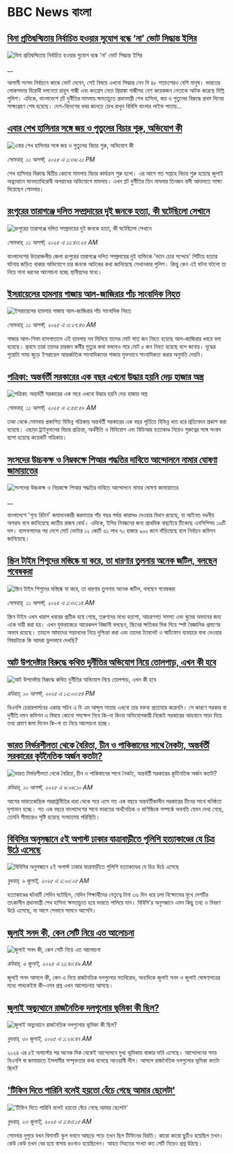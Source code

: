 # BBC News বাংলা## [বিনা প্রতিদ্বন্দ্বিতায় নির্বাচিত হওয়ার সুযোগ বন্ধে ‘না’ ভোট সিদ্ধান্ত ইসির](https://www.bbc.co.uk/bengali/live/c860048w32nt?at_medium=RSS&at_campaign=rss?at_campaign=githubrss)![বিনা প্রতিদ্বন্দ্বিতায় নির্বাচিত হওয়ার সুযোগ বন্ধে ‘না’ ভোট সিদ্ধান্ত ইসির](https://ichef.bbci.co.uk/ace/standard/240/cpsprodpb/a743/live/71353640-76bb-11f0-a20f-3b86f375586a.jpg)__আগামী সংসদ নির্বাচনে কাকে ভোট দেবেন, সেই বিষয়ে এখনো সিদ্ধান্ত নেন নি ৪৮ শতাংশেরও বেশি মানুষ। ভারতের লোকসভার বিরোধী দলনেতা রাহুল গান্ধী এবং কংগ্রেস নেতা প্রিয়াঙ্কা গান্ধীসহ বেশ কয়েকজন নেতাকে আটক করেছে দিল্লি পুলিশ। এদিকে, বাংলাদেশে প্লট দুর্নীতির মামলায় ক্ষমতাচ্যুত প্রধানমন্ত্রী শেখ হাসিনা, জয় ও পুতুলের বিরুদ্ধে প্রথম দিনের সাক্ষ্যগ্রহণ শেষ হয়েছে। দেশ-বিদেশের খবর জানতে চোখ রাখুন বিবিসি বাংলার লাইভ পাতায়...## [এবার শেখ হাসিনার সঙ্গে জয় ও পুতুলের  বিচার শুরু, অভিযোগ কী ](https://www.bbc.com/bengali/articles/cn722je44zpo?at_medium=RSS&at_campaign=rss?at_campaign=githubrss)![এবার শেখ হাসিনার সঙ্গে জয় ও পুতুলের  বিচার শুরু, অভিযোগ কী ](https://ichef.bbci.co.uk/ace/ws/240/cpsprodpb/1cc2/live/7d2c40b0-76ac-11f0-8155-5f8739f897b4.jpg)_সোমবার, ১১ আগস্ট, ২০২৫ এ ১:৩৬:২১ PM_শেখ হাসিনার বিরুদ্ধে দ্বিতীয় কোনো মামলায় বিচার কার্যক্রম শুরু হলো। এর আগে গত সপ্তাহে বিচার শুরু হয়েছে জুলাই অভ্যুত্থানে মানবতাবিরোধী অপরাধের অভিযোগে মামলায়। এখন প্লট দুর্নীতির তিন মামলার তিনজন বাদী আদালতে সাক্ষ্য দিয়েছেন সোমবার।## [রংপুরের তারাগঞ্জে দলিত সম্প্রদায়ের দুই জনকে হত্যা, কী ঘটেছিলো সেখানে](https://www.bbc.com/bengali/articles/cnv776qeqrmo?at_medium=RSS&at_campaign=rss?at_campaign=githubrss)![রংপুরের তারাগঞ্জে দলিত সম্প্রদায়ের দুই জনকে হত্যা, কী ঘটেছিলো সেখানে](https://ichef.bbci.co.uk/ace/ws/240/cpsprodpb/b520/live/b4ff6740-769f-11f0-8071-1788c7e8ae0e.jpg)_সোমবার, ১১ আগস্ট, ২০২৫ এ ১১:৪৩:২৫ AM_বাংলাদেশের উত্তরাঞ্চলীয় জেলা রংপুরের তারাগঞ্জে দলিত সম্প্রদায়ের দুই ব্যক্তিকে 'ভ্যান চোর সন্দেহে' পিটিয়ে হত্যার ঘটনায় জড়িত থাকার অভিযোগে চার জনকে আটকের কথা জানিয়েছে সেখানকার পুলিশ। কিন্তু কেন এই ঘটনা ঘটলো তা নিয়ে নানা ধরনের আলোচনা হচ্ছে স্থানীয়দের মধ্যে।## [ইসরায়েলের হামলায় গাজায় আল-জাজিরার পাঁচ সাংবাদিক নিহত](https://www.bbc.com/bengali/articles/cp8zzzd1x9yo?at_medium=RSS&at_campaign=rss?at_campaign=githubrss)![ইসরায়েলের হামলায় গাজায় আল-জাজিরার পাঁচ সাংবাদিক নিহত](https://ichef.bbci.co.uk/ace/ws/240/cpsprodpb/67ff/live/90720400-765e-11f0-8071-1788c7e8ae0e.jpg)_সোমবার, ১১ আগস্ট, ২০২৫ এ ৩:২৭:৪৩ AM_গাজার আল-শিফা হাসপাতালে এই হামলায় সব মিলিয়ে তাদের মোট সাত জন নিহত হয়েছে আল-জাজিরার খবরে বলা হয়েছে। প্রথমে তারা তাদের চারজন কর্মীর মৃত্যুর কথা বললেও পরে মোট ৫ জন নিহত হয়েছে বলে জানায়। যুদ্ধের পুরোটা সময় জুড়ে ইসরায়েল আন্তর্জাতিক সাংবাদিকদের গাজায় মুক্তভাবে সাংবাদিকতা করার অনুমতি দেয়নি।## [পত্রিকা: অন্তর্বর্তী সরকারের এক বছর এখনো উদ্ধার হয়নি দেড় হাজার অস্ত্র](https://www.bbc.com/bengali/articles/c4gjjj62wweo?at_medium=RSS&at_campaign=rss?at_campaign=githubrss)![পত্রিকা: অন্তর্বর্তী সরকারের এক বছর এখনো উদ্ধার হয়নি দেড় হাজার অস্ত্র](https://ichef.bbci.co.uk/ace/ws/240/cpsprodpb/ec2e/live/29760fb0-765b-11f0-ad09-211f1f1b73a3.jpg)_সোমবার, ১১ আগস্ট, ২০২৫ এ ২:৫৫:৫৮ AM_ঢাকা থেকে সোমবার প্রকাশিত বিভিন্ন পত্রিকায় অন্তর্বর্তী সরকারের এক বছর পূর্তিতে বিভিন্ন খাত ধরে প্রতিবেদন প্রকাশ করা হয়েছে। এছাড়া ট্রাইবুনালের বিচার প্রক্রিয়া, অর্থনীতি ও বিনিয়োগ এবং বিডিআর হত্যাকাণ্ড নিয়েও গুরুত্বের সঙ্গে সংবাদ ছাপা হয়েছে কয়েকটি পত্রিকায়।## [সংসদের উচ্চকক্ষ ও নিম্নকক্ষে পিআর পদ্ধতির দাবিতে আন্দোলনে নামার ঘোষণা জামায়াতের](https://www.bbc.co.uk/bengali/live/c1mpz452kent?at_medium=RSS&at_campaign=rss?at_campaign=githubrss)![সংসদের উচ্চকক্ষ ও নিম্নকক্ষে পিআর পদ্ধতির দাবিতে আন্দোলনে নামার ঘোষণা জামায়াতের](https://ichef.bbci.co.uk/ace/standard/240/cpsprodpb/c7e9/live/eafa4540-75eb-11f0-8071-1788c7e8ae0e.jpg)__বাংলাদেশে 'শূন্য রিটার্ন' জমাদানকারী করদাতার পাঁচ বছর পর্যন্ত কারাদণ্ড দেওয়ার বিধান রয়েছে, যা আইনত দণ্ডনীয় অপরাধ বলে জানিয়েছে জাতীয় রাজস্ব বোর্ড। এদিকে, ইসির নিবন্ধনের জন্য প্রাথমিক বাছাইয়ে টিকেছে এনসিপিসহ ১৬টি দল। হালনাগাদের পর দেশে মোট ভোটার ১২ কোটি ৬১ লাখ ৭০ হাজার ৯০০ জনে দাঁড়িয়েছে বলে নির্বাচন কমিশন জানিয়েছে।## [স্ক্রিন টাইম শিশুদের মস্তিষ্কে যা করে, তা ধারণার তুলনায় অনেক জটিল, বলছেন গবেষকরা](https://www.bbc.com/bengali/articles/cjdyn412p3jo?at_medium=RSS&at_campaign=rss?at_campaign=githubrss)![স্ক্রিন টাইম শিশুদের মস্তিষ্কে যা করে, তা ধারণার তুলনায় অনেক জটিল, বলছেন গবেষকরা](https://ichef.bbci.co.uk/ace/ws/240/cpsprodpb/9fbe/live/59556dc0-6ecc-11f0-b172-55e938a4abab.jpg)_সোমবার, ১১ আগস্ট, ২০২৫ এ ১:৩০:১৪ AM_স্ক্রিন টাইম এখন খারাপ খবরের প্রতীক হয়ে গেছে, তরুণদের মধ্যে হতাশা, আচরণগত সমস্যা এবং ঘুমের অভাবের জন্য একে দায়ী করা হয়। এখন যুক্তরাজ্যের আরেকদল বিজ্ঞানী বলছেন, স্ক্রিনের ক্ষতিকর দিক নিয়ে স্পষ্ট বৈজ্ঞানিক প্রমাণের অভাব রয়েছে।
তাহলে আমাদের সন্তানদের নিয়ে দুশ্চিন্তা করা এবং তাদের ট্যাবলেট ও স্মার্টফোন ব্যবহারে বাধা দেওয়ার বিষয়টাকে কি আমরা ভুলভাবে দেখছি?## [আট উপদেষ্টার বিরুদ্ধে কথিত দুর্নীতির অভিযোগ নিয়ে তোলপাড়, এখন কী হবে](https://www.bbc.com/bengali/articles/c4g00dyny50o?at_medium=RSS&at_campaign=rss?at_campaign=githubrss)![আট উপদেষ্টার বিরুদ্ধে কথিত দুর্নীতির অভিযোগ নিয়ে তোলপাড়, এখন কী হবে](https://ichef.bbci.co.uk/ace/ws/240/cpsprodpb/5fc0/live/09ec5850-75e5-11f0-8071-1788c7e8ae0e.jpg)_রবিবার, ১০ আগস্ট, ২০২৫ এ ১২:০০:৫৪ PM_বিএনপি চেয়ারপার্সনের একান্ত সচিব এ বি এম আব্দুস সাত্তার এখনো তার বক্তব্য প্রত্যাহার করেননি। সে কারণে সরকার বা দুর্নীতি দমন কমিশন এ বিষয়ে কোনো পদক্ষেপ নিবে কি-না কিংবা অভিযোগকারী নিজেই সরকারের আহবানে সাড়া দিয়ে তথ্য প্রমাণ জমা দিবেন কি-না তা নিয়ে আলোচনা হচ্ছে।## [ভারত নির্ভরশীলতা থেকে বৈরিতা, চীন ও পাকিস্তানের সাথে নৈকট্য, অন্তর্বর্তী সরকারের কূটনৈতিক অর্জন কতটা?](https://www.bbc.com/bengali/articles/cpwyrp20jxzo?at_medium=RSS&at_campaign=rss?at_campaign=githubrss)![ভারত নির্ভরশীলতা থেকে বৈরিতা, চীন ও পাকিস্তানের সাথে নৈকট্য, অন্তর্বর্তী সরকারের কূটনৈতিক অর্জন কতটা?](https://ichef.bbci.co.uk/ace/ws/240/cpsprodpb/7436/live/a17ae2e0-6d4d-11f0-8dbd-f3d32ebd3327.jpg)_রবিবার, ১০ আগস্ট, ২০২৫ এ ৯:০৬:১০ AM_আগের ভারতকেন্দ্রিক পররাষ্ট্রনীতির ধারা থেকে সরে এসে গত এক বছরে অন্তর্বর্তীকালীন সরকারের চীনের সাথে ঘনিষ্ঠতা দৃশ্যমান হচ্ছে। গত এক বছরে বাংলাদেশের সাথে ভারতের অর্থনৈতিক ও বাণিজ্যিক সম্পর্কে অবনতি যেমন দেখা গেছে, তেমনি সীমান্তেও সৃষ্টি হয়েছে সংঘাতময় পরিস্থিতি।## [বিবিসির অনুসন্ধানে ৫ই অগাস্ট ঢাকার যাত্রাবাড়ীতে পুলিশি হত্যাকাণ্ডের যে চিত্র উঠে এসেছে](https://www.bbc.com/bengali/articles/ce9x120d74yo?at_medium=RSS&at_campaign=rss?at_campaign=githubrss)![বিবিসির অনুসন্ধানে ৫ই অগাস্ট ঢাকার যাত্রাবাড়ীতে পুলিশি হত্যাকাণ্ডের যে চিত্র উঠে এসেছে](https://ichef.bbci.co.uk/ace/ws/240/cpsprodpb/f4e7/live/69ad1a10-5c70-11f0-960d-e9f1088a89fe.png)_বুধবার, ৯ জুলাই, ২০২৫ এ ২:০০:২৫ AM_হত্যাকাণ্ডের ঘটনাটি সেদিন ঘটেছিল, যেদিন শিক্ষার্থীদের নেতৃত্বে টানা ৩৬ দিন ধরে চলা বিক্ষোভের মুখে দেশটির তৎকালীন প্রধানমন্ত্রী শেখ হাসিনা ক্ষমতাচ্যুত হয়ে ভারতে পালিয়ে যান। বিবিসি'র অনুসন্ধানে এমন কিছু তথ্য ও বিবরণ উঠে এসেছে, যা আগে সেভাবে সামনে আসেনি।## [জুলাই সনদ কী, কেন সেটি নিয়ে এত আলোচনা](https://www.bbc.com/bengali/articles/c939xgp251po?at_medium=RSS&at_campaign=rss?at_campaign=githubrss)![জুলাই সনদ কী, কেন সেটি নিয়ে এত আলোচনা](https://ichef.bbci.co.uk/ace/ws/240/cpsprodpb/dafa/live/26a3d870-59b5-11f0-994d-9db2713c89df.jpg)_রবিবার, ৬ জুলাই, ২০২৫ এ ১১:৪০:৪৯ AM_জুলাই সনদ আসলে কী, কেন এ নিয়ে রাজনৈতিক দলগুলোর মতবিরোধ, অন্যদিকে জুলাই সনদ ও জুলাই ঘোষণাপত্রের মধ্যে পাথ্যকইবা কী-এসব প্রশ্ন এখন আলোচনায় আসছে।## [জুলাই অভ্যুত্থানে রাজনৈতিক দলগুলোর ভূমিকা কী ছিল?](https://www.bbc.com/bengali/articles/c8x5ed4gzz8o?at_medium=RSS&at_campaign=rss?at_campaign=githubrss)![জুলাই অভ্যুত্থানে রাজনৈতিক দলগুলোর ভূমিকা কী ছিল?](https://ichef.bbci.co.uk/ace/ws/240/cpsprodpb/cc0e/live/a70369f0-6bca-11f0-af20-030418be2ca5.jpg)_বুধবার, ৩০ জুলাই, ২০২৫ এ ১:২৬:৪৭ AM_২০২৪ এর ৫ই অগাস্টের পর অনেক দিক থেকেই আন্দোলনে মুখ্য ভূমিকায় থাকার দাবি এসেছে। আন্দোলনের সময় বিএনপি বা জামায়াতে ইসলামীর সম্পৃক্ততার কথা বলেছে আওয়ামী লীগ। আসলে রাজনৈতিক দলগুলোর ভূমিকা কতটা ছিল?## ['টিফিন দিতে পারিনি বলেই হয়তো বেঁচে গেছে আমার ছেলেটা'](https://www.bbc.com/bengali/articles/c07d4n1vxl1o?at_medium=RSS&at_campaign=rss?at_campaign=githubrss)!['টিফিন দিতে পারিনি বলেই হয়তো বেঁচে গেছে আমার ছেলেটা'](https://ichef.bbci.co.uk/ace/ws/240/cpsprodpb/34db/live/480665e0-670d-11f0-97e0-491eb8268629.jpg)_বুধবার, ২৩ জুলাই, ২০২৫ এ ১:৪৩:১৫ AM_সোমবার দুপুরে যখন বিমানটি স্কুল ভবনে আছড়ে পড়ে তখন ছিল টিফিনের বিরতি। কারো কারো ছুটিও হয়েছিল তখন। কেউ কেউ তখন বের হয়ে বাসায় রওনাও হয়েছিলেন। আহত নিহতের সংখ্যা কত সেটি নিয়েও প্রশ্ন উঠছে।